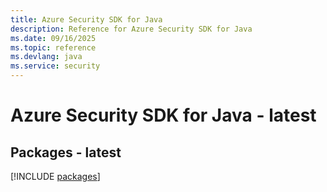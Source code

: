 ```yaml
---
title: Azure Security SDK for Java
description: Reference for Azure Security SDK for Java
ms.date: 09/16/2025
ms.topic: reference
ms.devlang: java
ms.service: security
---
```

# Azure Security SDK for Java - latest
## Packages - latest
[!INCLUDE [packages](security-index.md)]